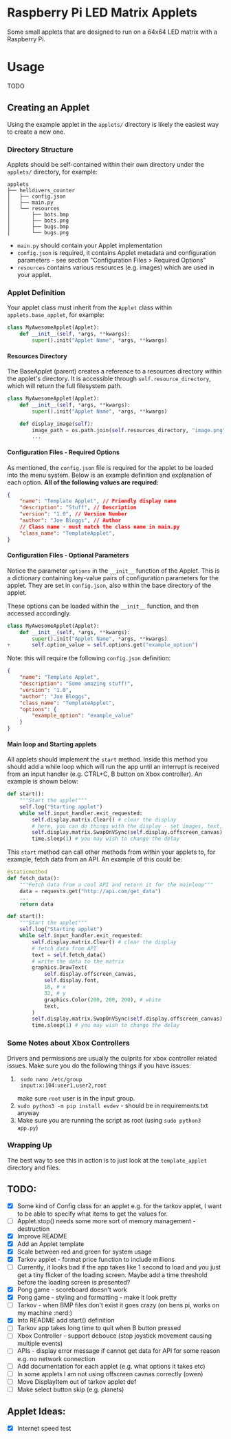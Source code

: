 # Raspberry Pi LED Matrix Applets
Some small applets that are designed to run on a 64x64 LED matrix with a Raspberry Pi.

# Usage
TODO

## Creating an Applet
Using the example applet in the `applets/` directory is likely the easiest way to create a new one.

### Directory Structure
Applets should be self-contained within their own directory under the `applets/` directory, for example:
```
applets
├── helldivers_counter
│   ├── config.json
│   ├── main.py
│   └── resources
│       ├── bots.bmp
│       ├── bots.png
│       ├── bugs.bmp
│       └── bugs.png
```
- `main.py` should contain your Applet implementation
- `config.json` is required, it contains Applet metadata and configuration parameters - see section "Configuration Files > Required Options"
- `resources` contains various resources (e.g. images) which are used in your applet.

### Applet Definition
Your applet class must inherit from the `Applet` class within `applets.base_applet`, for example:
```python
class MyAwesomeApplet(Applet):
    def __init__(self, *args, **kwargs):
        super().init("Applet Name", *args, **kwargs)
```

#### Resources Directory
The BaseApplet (parent) creates a reference to a resources directory within the applet's directory. It is accessible through `self.resource_directory`, which will return the full filesystem path.
```python
class MyAwesomeApplet(Applet):
    def __init__(self, *args, **kwargs):
        super().init("Applet Name", *args, **kwargs)

    def display_image(self):
        image_path = os.path.join(self.resources_directory, "image.png")
        ...
```
#### Configuration Files - Required Options
As mentioned, the `config.json` file is required for the applet to be loaded into the menu system. Below is an example definition and explanation of each option. **All of the following values are required:**
```json
{
    "name": "Template Applet", // Friendly display name
    "description": "Stuff", // Description
    "version": "1.0", // Version Number
    "author": "Joe Bloggs", // Author
    // Class name - must match the class name in main.py
    "class_name": "TemplateApplet", 
}
```



#### Configuration Files - Optional Parameters
Notice the parameter `options` in the `__init__` function of the Applet. This is a dictionary containing key-value pairs of configuration parameters for the applet. They are set in `config.json`, also within the base directory of the applet.

These options can be loaded within the `__init__` function, and then accessed accordingly.
```python
class MyAwesomeApplet(Applet):
    def __init__(self, *args, **kwargs):
        super().init("Applet Name", *args, **kwargs)
+       self.option_value = self.options.get("example_option")
```
Note: this will require the following `config.json` definition:
```json
{
    "name": "Template Applet",
    "description": "Some amazing stuff!",
    "version": "1.0",
    "author": "Joe Bloggs",
    "class_name": "TemplateApplet",
    "options": {
        "example_option": "example_value"
    }
}
```

#### Main loop and Starting applets
All applets should implement the `start` method. Inside this method you should add a while loop which will run the app until an interrupt is received from an input handler (e.g. CTRL+C, B button on Xbox controller). An example is shown below:
```python
def start():
    """Start the applet"""
    self.log("Starting applet")
    while self.input_handler.exit_requested:
        self.display.matrix.Clear() # clear the display
        # here, you can do things with the display - set images, text, etc.
        self.display.matrix.SwapOnVSync(self.display.offscreen_canvas) # required
        time.sleep(1) # you may wish to change the delay

```
This `start` method can call other methods from within your applets to, for example, fetch data from an API. An example of this could be:
```python
@staticmethod
def fetch_data():
    """Fetch data from a cool API and return it for the mainloop"""
    data = requests.get("http://api.com/get_data")
    ...
    return data

def start():
    """Start the applet"""
    self.log("Starting applet")
    while self.input_handler.exit_requested:
        self.display.matrix.Clear() # clear the display
        # fetch data from API
        text = self.fetch_data()
        # write the data to the matrix
        graphics.DrawText(
            self.display.offscreen_canvas,
            self.display.font,
            18, # x
            32, # y
            graphics.Color(200, 200, 200), # white
            text,
        )
        self.display.matrix.SwapOnVSync(self.display.offscreen_canvas) # required
        time.sleep(1) # you may wish to change the delay
```

### Some Notes about Xbox Controllers
Drivers and permissions are usually the culprits for xbox controller related issues. Make sure you do the following things if you have issues:
1. ```
    sudo nano /etc/group
    input:x:104:user1,user2,root
    ```
    make sure `root` user is in the input group.
2. `sudo python3 -m pip install evdev` - should be in requirements.txt anyway
3. Make sure you are running the script as root (using `sudo python3 app.py`)

### Wrapping Up
The best way to see this in action is to just look at the `template_applet` directory and files.

## TODO:
- [X] Some kind of Config class for an applet e.g. for the tarkov applet, I want to be able to specify what items to get the values for.
- [ ] Applet.stop() needs some more sort of memory management - destruction
- [X] Improve README
- [X] Add an Applet template
- [X] Scale between red and green for system usage
- [X] Tarkov applet - format price function to include millions
- [ ] Currently, it looks bad if the app takes like 1 second to load and you just get a tiny flicker of the loading screen. Maybe add a time threshold before the loading screen is presented?
- [X] Pong game - scoreboard doesn't work
- [X] Pong game - styling and formatting - make it look pretty
- [ ] Tarkov - when BMP files don't exist it goes crazy (on bens pi, works on my machine :nerd:)
- [X] Into README add start() definition
- [ ] Tarkov app takes long time to quit when B button pressed
- [ ] Xbox Controller - support debouce (stop joystick movement causing multiple events)
- [ ] APIs - display error message if cannot get data for API for some reason e.g. no network connection
- [ ] Add documentation for each applet (e.g. what options it takes etc)
- [ ] In some applets I am not using offscreen cavnas correctly (owen)
- [ ] Move DisplayItem out of tarkov applet def
- [ ] Make select button skip (e.g. planets)

## Applet Ideas:
- [X] Internet speed test